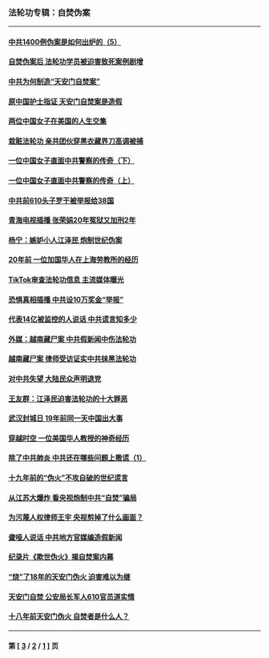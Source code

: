 ### 法轮功专辑：自焚伪案
---
#### [中共1400例伪案是如何出炉的（5）](../../pages/nf5562/n13226831.md?01130430) 
#### [自焚伪案后 法轮功学员被迫害致死案例剧增](../../pages/nf5562/n13190600.md?01130430) 
#### [中共为何制造“天安门自焚案”](../../pages/nf5562/n13183270.md?01130430) 
#### [原中国护士指证 天安门自焚案是造假](../../pages/nf5562/n13172289.md?01130430) 
#### [两位中国女子在美国的人生交集](../../pages/nf5562/n13156138.md?01130430) 
#### [栽赃法轮功 亲共团伙穿黑衣藏界刀高调被捕](../../pages/nf5562/n13073780.md?01130430) 
#### [一位中国女子直面中共警察的传奇（下）](../../pages/nf5562/n12989706.md?01130430) 
#### [一位中国女子直面中共警察的传奇（上）](../../pages/nf5562/n12985072.md?01130430) 
#### [中共前610头子罗干被举报给38国](../../pages/nf5562/n12975419.md?01130430) 
#### [青海电视插播 张荣娟20年冤狱又加刑2年](../../pages/nf5562/n12738166.md?01130430) 
#### [杨宁：嫉妒小人江泽民 炮制世纪伪案](../../pages/nf5562/n12724108.md?01130430) 
#### [20年前 一位加国华人在上海劳教所的经历](../../pages/nf5562/n12707932.md?01130430) 
#### [TikTok审查法轮功信息 主流媒体曝光](../../pages/nf5562/n12362336.md?01130430) 
#### [恐惧真相插播 中共设10万奖金“举报”](../../pages/nf5562/n12306396.md?01130430) 
#### [代表14亿被监控的人说话 中共谎言知多少](../../pages/nf5562/n12297484.md?01130430) 
#### [外媒：越南藏尸案 中共假新闻中伤法轮功](../../pages/nf5562/n12264411.md?01130430) 
#### [越南藏尸案 律师受访证实中共抹黑法轮功](../../pages/nf5562/n12261878.md?01130430) 
#### [对中共失望 大陆民众声明退党](../../pages/nf5562/n12187315.md?01130430) 
#### [王友群：江泽民迫害法轮功的十大罪恶](../../pages/nf5562/n12169074.md?01130430) 
#### [武汉封城日 19年前同一天中国出大事](../../pages/nf5562/n12150901.md?01130430) 
#### [穿越时空  一位美国华人教授的神奇经历](../../pages/nf5562/n12097460.md?01130430) 
#### [除了中共肺炎 中共还在哪些问题上撒谎（1）](../../pages/nf5562/n11955770.md?01130430) 
#### [十九年前的“伪火”不攻自破的世纪谎言](../../pages/nf5562/n11813238.md?01130430) 
#### [从江苏大爆炸 看央视炮制中共“自焚”骗局](../../pages/nf5562/n11140275.md?01130430) 
#### [为污蔑人权律师王宇 央视剪掉了什么画面？](../../pages/nf5562/n11130142.md?01130430) 
#### [聋哑人说话 中共地方官媒编造假新闻](../../pages/nf5562/n11006067.md?01130430) 
#### [纪录片《欺世伪火》揭自焚案内幕](../../pages/nf5562/n11002664.md?01130430) 
#### [“烧”了18年的天安门伪火 迫害难以为继](../../pages/nf5562/n10996660.md?01130430) 
#### [天安门自焚 公安局长军人610官员道实情](../../pages/nf5562/n10997098.md?01130430) 
#### [十八年前天安门伪火 自焚者是什么人？](../../pages/nf5562/n10996556.md?01130430) 

---
#### 第 [ [3](./3.md?01130430) / [2](./2.md?01130430) / [1](./1.md?01130430) ] 页
